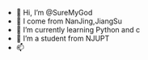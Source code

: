 - 👋 Hi, I’m @SureMyGod
- 👀 I come from NanJing,JiangSu 
- 🌱 I’m currently learning Python and c
- 💞️ I’m a student from NJUPT
- 📫 

<!---
SureMyGod/SureMyGod is a ✨ special ✨ repository because its `README.md` (this file) appears on your GitHub profile.
You can click the Preview link to take a look at your changes.
--->
